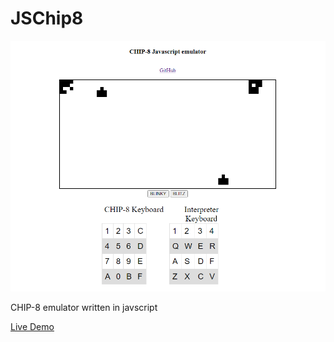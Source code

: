 JSChip8
====================

![alt text](https://raw.githubusercontent.com/Filipeasl/JSChip8/main/screenshot.PNG)

CHIP-8 emulator written in javscript

[Live Demo](https://filipeasl.github.io/JSChip8/)



